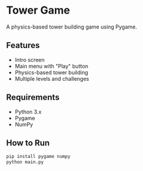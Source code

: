 # Tower Game

A physics-based tower building game using Pygame.

## Features

- Intro screen
- Main menu with "Play" button
- Physics-based tower building
- Multiple levels and challenges

## Requirements

- Python 3.x
- Pygame
- NumPy

## How to Run

```bash
pip install pygame numpy
python main.py
```
